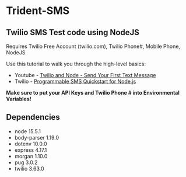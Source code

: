 # Trident-SMS

## Twilio SMS Test code using NodeJS

Requires Twilio Free Account (twilio.com), Twilio Phone#, Mobile Phone, NodeJS

Use this tutorial to walk you through the high-level basics:

- Youtube - [Twilio and Node - Send Your First Text Message](https://youtu.be/26X0rVLo6gc)
- Twilio - [Programmable SMS Quickstart for Node.js](https://www.twilio.com/docs/sms/quickstart/node)

**Make sure to put your API Keys and Twilio Phone # into Environmental Variables!**

## Dependencies

- node 15.5.1
- body-parser 1.19.0
- dotenv 10.0.0
- express 4.17.1
- morgan 1.10.0
- pug 3.0.2
- twilio 3.63.0

